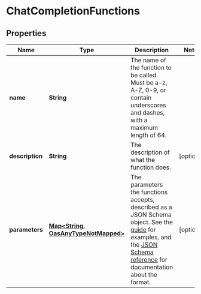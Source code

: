 

# ChatCompletionFunctions

## Properties

Name | Type | Description | Notes
------------ | ------------- | ------------- | -------------
**name** | **String** | The name of the function to be called. Must be a-z, A-Z, 0-9, or contain underscores and dashes, with a maximum length of 64. | 
**description** | **String** | The description of what the function does. |  [optional]
**parameters** | [**Map&lt;String, OasAnyTypeNotMapped&gt;**](OasAnyTypeNotMapped.md) | The parameters the functions accepts, described as a JSON Schema object. See the [guide](/docs/guides/gpt/function-calling) for examples, and the [JSON Schema reference](https://json-schema.org/understanding-json-schema/) for documentation about the format. |  [optional]





